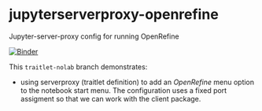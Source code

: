 # jupyterserverproxy-openrefine
Jupyter-server-proxy config for running OpenRefine

[![Binder](https://mybinder.org/badge_logo.svg)](https://mybinder.org/v2/gh/psychemedia/jupyterserverproxy-openrefine/traitlet-nolab)

This `traitlet-nolab` branch demonstrates:

- using serverproxy (traitlet definition) to add an *OpenRefine* menu option to the notebook start menu. The configuration uses a fixed port assigment so that we can work with the client package.